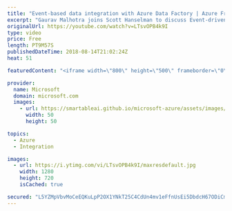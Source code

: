```yaml
---
title: "Event-based data integration with Azure Data Factory | Azure Friday"
excerpt: "Gaurav Malhotra joins Scott Hanselman to discuss Event-driven architecture (EDA), which is a common data integration pattern that involves production, detection, consumption, and reaction to events. Learn how you can do event-based data integration using Azure Data Factory. [01:53] Demo Start   For more"
originalUrl: https://youtube.com/watch?v=LTsvOPB4k9I
type: video
price: Free
length: PT9M57S
publishedDateTime: 2018-08-14T21:02:24Z
heat: 51

featuredContent: "<iframe width=\"800\" height=\"500\" frameborder=\"0\" src=\"https://www.youtube.com/embed/LTsvOPB4k9I\" allow=\"accelerometer; autoplay; encrypted-media; gyroscope; picture-in-picture\" allowfullscreen></iframe>"

provider:
  name: Microsoft
  domain: microsoft.com
  images:
    - url: https://smartableai.github.io/microsoft-azure/assets/images/organizations/microsoft.com-50x50.jpg
      width: 50
      height: 50

topics:
  - Azure
  - Integration

images:
  - url: https://i.ytimg.com/vi/LTsvOPB4k9I/maxresdefault.jpg
    width: 1280
    height: 720
    isCached: true

secured: "L5YZMpVbvMoCeEQKuLpP2OX1YNkT25C4CdUn4mv1eFfnUsEi5DbdcH67ODiCmp5UCRlwCzZE5hdE72HAh233GW/Wp+xreQp7mVcyGqe5iq0668rnuNuZ/9DZe+LVIJl/YdqPOqrn4Ocf+mzFNJ3VI1oBezSMUuMiYa158AZ4jlEII89FOK8y4DyGixGoNQC0DW0U1JNxaGwfs3IyrpetAh58TwWxuXal0B5bYbDBhdO+ZNNwZKWAaFUMwqAmILZk+BJ+JR7QwR2udKgsTSbInL25veTfJfgF/jW2sX1CKdlqkTI0q7Dq4LC9ENCtiDUjAtGZpNS9wAKC53ZEPjpyLtZKRrAw5sN2Fj5scmCqYhStNb5KoXWI+B/kOnkVo0zZMo4DNa6RSRfS1k/Fgg5NJwqlvpRrkLf52I1yKl0crpA=;B1ne343rZ1mN5RWbOIBAWg=="
---
```



